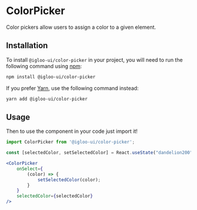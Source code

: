 # ColorPicker

Color pickers allow users to assign a color to a given element.

<Example is="custom" />

<ReferenceLinks is="custom" />

## Installation

To install `@igloo-ui/color-picker` in your project, you will need to run the following command using [npm](https://www.npmjs.com/):

```bash
npm install @igloo-ui/color-picker
```

If you prefer [Yarn](https://classic.yarnpkg.com/en/), use the following command instead:

```bash
yarn add @igloo-ui/color-picker
```

## Usage

Then to use the component in your code just import it!

```jsx
import ColorPicker from '@igloo-ui/color-picker';

const [selectedColor, setSelectedColor] = React.useState("dandelion200");

<ColorPicker 
    onSelect={
        (color) => {
            setSelectedColor(color);
        }          
    } 
    selectedColor={selectedColor} 
/>
```

